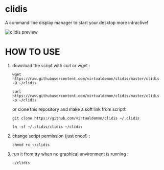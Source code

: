 # clidis
A command line display manager to start your desktop more intractive!

![clidis preview](https://raw.githubusercontent.com/virtualdemon/clidis/master/screenshot/screenshot.png)

# HOW TO USE

1. download the script with curl or wget : 
	
    `wget https://raw.githubusercontent.com/virtualdemon/clidis/master/clidis -O ~/clidis`

	`curl https://raw.githubusercontent.com/virtualdemon/clidis/master/clidis -o ~/clidis`
	
    or clone this repository and make a soft link from script!:
	    
    
    `git clone https://github.com/virtualdemon/clidis ~/.clidis`

    `ln -sf ~/.clidis/clidis ~/clidis`
    
	    
2. change script permission (just once!) : 

	`chmod +x ~/clidis`

3. run it from tty when no graphical environment is running : 

	`~/clidis`

